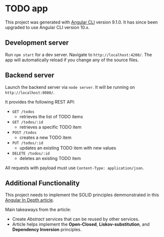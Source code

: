 # TODO app

This project was generated with [Angular CLI](https://github.com/angular/angular-cli) version 9.1.0. It has since been upgraded to use Angular CLI version 10.x.

## Development server

Run `npm start` for a dev server. Navigate to `http://localhost:4200/`. The app will automatically reload if you change any of the source files.

## Backend server

Launch the backend server via `node server`. It will be running on `http://localhost:8080/`.

It provides the following REST API:

* `GET /todos`
  * retrieves the list of TODO items
* `GET /todos/:id`
  * retrieves a specific TODO item
* `POST /todos`
  * creates a new TODO item
* `PUT /todos/:id`
  * updates an existing TODO item with new values
* `DELETE /todos/:id`
  * deletes an existing TODO item

All requests with payload must use `Content-Type: application/json`.

## Additional Functionality

This project needs to implement the SOLID principles demmonstrated in this [Angular In Depth article](https://indepth.dev/posts/1414/angular-and-solid-principles).

Main takeaways from the article:

* Create *Abstract* services that can be reused by other services.
* Article helps implement the **Open-Closed**, **Liskov-substitution**, and **Dependency Inversion** principles.

